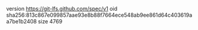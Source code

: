 version https://git-lfs.github.com/spec/v1
oid sha256:813c867e099857aae93e8b88f7664ece548ab9ee861d64c403619aa7be1b2408
size 4769
